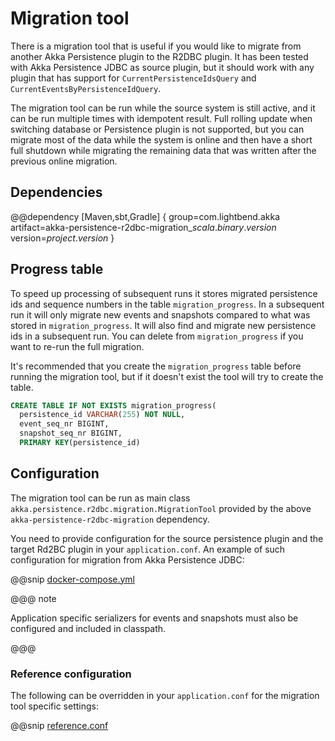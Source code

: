 # Migration tool

There is a migration tool that is useful if you would like to migrate from another Akka Persistence plugin
to the R2DBC plugin. It has been tested with Akka Persistence JDBC as source plugin, but it should work with
any plugin that has support for `CurrentPersistenceIdsQuery` and `CurrentEventsByPersistenceIdQuery`.

The migration tool can be run while the source system is still active, and it can be run multiple times with
idempotent result. Full rolling update when switching database or Persistence plugin is not supported, but
you can migrate most of the data while the system is online and then have a short full shutdown while
migrating the remaining data that was written after the previous online migration.

## Dependencies

@@dependency [Maven,sbt,Gradle] {
  group=com.lightbend.akka
  artifact=akka-persistence-r2dbc-migration_$scala.binary.version$
  version=$project.version$
}

## Progress table

To speed up processing of subsequent runs it stores migrated persistence ids and sequence
numbers in the table `migration_progress`. In a subsequent run it will only migrate new events and snapshots
compared to what was stored in `migration_progress`. It will also find and migrate new persistence ids in a
subsequent run. You can delete from `migration_progress` if you want to re-run the full migration.

It's recommended that you create the `migration_progress` table before running the migration tool, but
if it doesn't exist the tool will try to create the table.

```sql
CREATE TABLE IF NOT EXISTS migration_progress(
  persistence_id VARCHAR(255) NOT NULL,
  event_seq_nr BIGINT,
  snapshot_seq_nr BIGINT,
  PRIMARY KEY(persistence_id)
```

## Configuration

The migration tool can be run as main class `akka.persistence.r2dbc.migration.MigrationTool` provided by the above
`akka-persistence-r2dbc-migration` dependency.

You need to provide configuration for the source persistence plugin and the target Rd2BC plugin in your `application.conf`. An example of such configuration for migration from Akka Persistence JDBC: 

@@snip [docker-compose.yml](/migration/src/test/resources/application.conf)

@@@ note

Application specific serializers for events and snapshots must also be configured and included in classpath.

@@@

### Reference configuration

The following can be overridden in your `application.conf` for the migration tool specific settings:

@@snip [reference.conf](/migration/src/main/resources/reference.conf)
